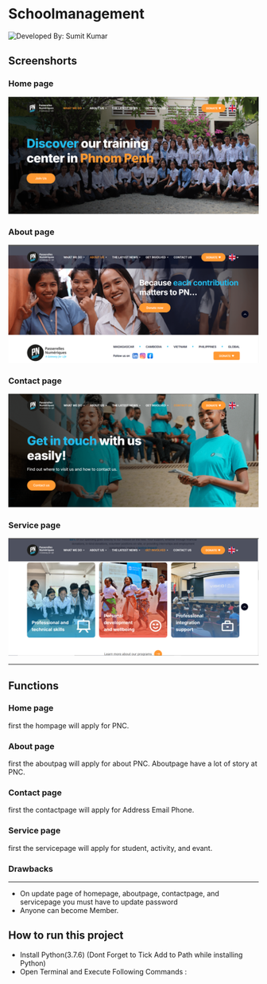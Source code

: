 # Schoolmanagement

![Developed By: Sumit Kumar](https://img.shields.io/badge/Developed%20By-Sumit%20Kumar-red)

## Screenshorts
### Home page

![Dashboard](Hompage.png)

### About page
![Dashboard](Aboutpage.png)

### Contact page
![Dashboard](Contact.png)

### Service page
![Dashboard](Servicepage.png)

---
## Functions

### Home page
 first the hompage will apply for  PNC.

### About page
first the aboutpag will apply for about PNC. Aboutpage have a lot of story at PNC.

### Contact page
first the contactpage will apply for Address Email Phone.

### Service page
first the servicepage will apply for student, activity, and evant.

### Drawbacks
---
- On update page of homepage, aboutpage, contactpage, and servicepage you must have to update password
- Anyone can become Member.

## How to run this project
- Install Python(3.7.6) (Dont Forget to Tick Add to Path while installing Python)
- Open Terminal and Execute Following Commands :
```python -m pip install -r requirements.txt
```